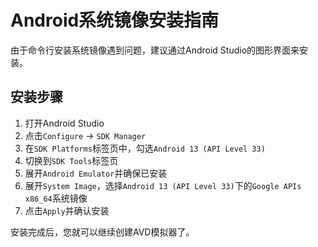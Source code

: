 # Android系统镜像安装指南

由于命令行安装系统镜像遇到问题，建议通过Android Studio的图形界面来安装。

## 安装步骤

1. 打开Android Studio
2. 点击`Configure` -> `SDK Manager`
3. 在`SDK Platforms`标签页中，勾选`Android 13 (API Level 33)`
4. 切换到`SDK Tools`标签页
5. 展开`Android Emulator`并确保已安装
6. 展开`System Image`，选择`Android 13 (API Level 33)`下的`Google APIs x86_64`系统镜像
7. 点击`Apply`并确认安装

安装完成后，您就可以继续创建AVD模拟器了。